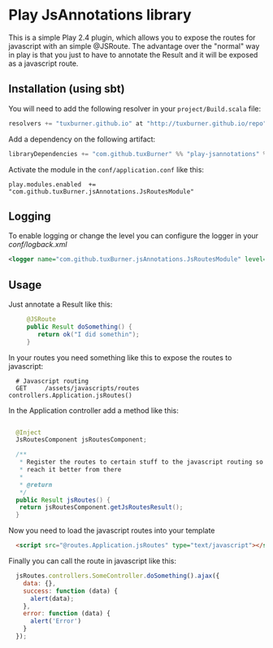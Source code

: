 # Play JsAnnotations library

This is a simple Play 2.4 plugin, which allows you to expose the routes for javascript with an simple @JSRoute.
The advantage over the "normal" way in play is that you just to have to annotate the Result and it will be exposed as a javascript route.

## Installation (using sbt)

You will need to add the following resolver in your `project/Build.scala` file:

```scala
resolvers += "tuxburner.github.io" at "http://tuxburner.github.io/repo"
```

Add a dependency on the following artifact:

```scala
libraryDependencies += "com.github.tuxBurner" %% "play-jsannotations" % "2.5.0"
```

Activate the module in the `conf/application.conf` like this:

```
play.modules.enabled  += "com.github.tuxBurner.jsAnnotations.JsRoutesModule"
```


## Logging 

To enable logging or change the level you can configure the logger in your *conf/logback.xml*

```xml
<logger name="com.github.tuxBurner.jsAnnotations.JsRoutesModule" level="DEBUG" />
```


## Usage

Just annotate a Result like this:

```java
     @JSRoute
     public Result doSomething() {
        return ok("I did somethin");
     }
```

In your routes you need something like this to expose the routes to javascript:

```
  # Javascript routing
  GET     /assets/javascripts/routes   controllers.Application.jsRoutes()
```



In the Application controller add a method like this:
```java

  @Inject
  JsRoutesComponent jsRoutesComponent;

  /**
   * Register the routes to certain stuff to the javascript routing so we can
   * reach it better from there
   *
   * @return
   */
  public Result jsRoutes() {
   return jsRoutesComponent.getJsRoutesResult();
  }
```

Now you need to load the javascript routes into your  template

```html
  <script src="@routes.Application.jsRoutes" type="text/javascript"></script>
```

Finally you can call the route in javascript like this:

```javascript
  jsRoutes.controllers.SomeController.doSomething().ajax({
    data: {},
    success: function (data) {
      alert(data);
    },
    error: function (data) {
      alert('Error')
    }
  });
```
